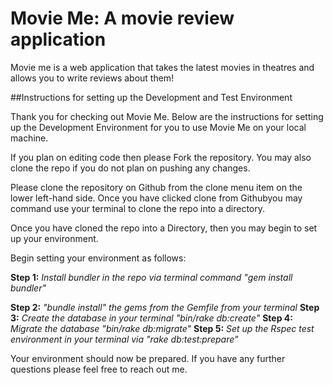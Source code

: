 # Movie Me: A movie review application
Movie me is a web application that takes the latest movies in theatres and allows you to write reviews about them!

##Instructions for setting up the Development and Test Environment

Thank you for checking out Movie Me. Below are the instructions for setting up the Development Environment for you to use Movie Me on your local machine.

If you plan on editing code then please Fork the repository. You may also clone the repo if you do not plan on pushing any changes.

Please clone the repository on Github from the clone menu item on the lower left-hand side. Once you have clicked clone from Githubyou may command use your terminal to clone the repo into a directory.

Once you have cloned the repo into a Directory, then you may begin to set up your environment.

Begin setting your environment as follows:

  **Step 1:** *Install bundler in the repo via terminal command "gem install bundler"*

  **Step 2:** *"bundle install" the gems from the Gemfile from your terminal*
  **Step 3:** *Create the database in your terminal "bin/rake db:create"*
  **Step 4:** *Migrate the database "bin/rake db:migrate"*
  **Step 5:** *Set up the Rspec test environment in your terminal via "rake db:test:prepare"*

Your environment should now be prepared. If you have any further questions please feel free to reach out me.